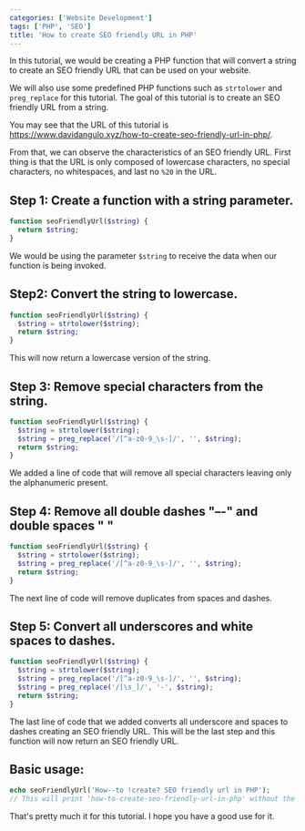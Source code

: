 ```yaml
---
categories: ['Website Development']
tags: ['PHP', 'SEO']
title: 'How to create SEO friendly URL in PHP'
---
```

In this tutorial, we would be creating a PHP function that will convert a string to create an SEO friendly URL that can be used on your website.

We will also use some predefined PHP functions such as `strtolower` and `preg_replace` for this tutorial. The goal of this tutorial is to create an SEO friendly URL from a string.

You may see that the URL of this tutorial is https://www.davidangulo.xyz/how-to-create-seo-friendly-url-in-php/.

From that, we can observe the characteristics of an SEO friendly URL. First thing is that the URL is only composed of lowercase characters, no special characters, no whitespaces, and last no `%20` in the URL.

## Step 1: Create a function with a string parameter.
```php
function seoFriendlyUrl($string) {     
  return $string; 
}
```

We would be using the parameter `$string` to receive the data when our function is being invoked.

## Step2: Convert the string to lowercase.
```php
function seoFriendlyUrl($string) {     
  $string = strtolower($string);     
  return $string; 
}
```

This will now return a lowercase version of the string.

## Step 3: Remove special characters from the string.
```php
function seoFriendlyUrl($string) {     
  $string = strtolower($string);     
  $string = preg_replace('/[^a-z0-9_\s-]/', '', $string);     
  return $string; 
}
```

We added a line of code that will remove all special characters leaving only the alphanumeric present.

## Step 4: Remove all double dashes "–-" and double spaces "  "
```php
function seoFriendlyUrl($string) {     
  $string = strtolower($string);     
  $string = preg_replace('/[^a-z0-9_\s-]/', '', $string);     
  return $string; 
}
```

The next line of code will remove duplicates from spaces and dashes.

## Step 5: Convert all underscores and white spaces to dashes.
```php
function seoFriendlyUrl($string) {
  $string = strtolower($string);
  $string = preg_replace('/[^a-z0-9_\s-]/', '', $string);
  $string = preg_replace('/[\s_]/', '-', $string);
  return $string;
}
```

The last line of code that we added converts all underscore and spaces to dashes creating an SEO friendly URL. This will be the last step and this function will now return an SEO friendly URL.

## Basic usage:
```php
echo seoFriendlyUrl('How--to !create? SEO friendly url in PHP'); 
// This will print 'how-to-create-seo-friendly-url-in-php' without the quotes. 
```

That's pretty much it for this tutorial. I hope you have a good use for it.
